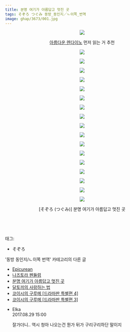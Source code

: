 ```yaml
---
title: 분명 여기가 아름답고 멋진 곳
tags: そぞろ つぐみ 동방_동인지／ㄴ이쪽_번역
image: ghap/3673/001.jpg
---
```

<div class="article">
<p style="text-align: center; clear: none; float: none;"><img src="{{ site.nasurl }}/ghap/3673/001.jpg"/></p>
<p style="text-align: center; clear: none; float: none;"><a class="tx-link" href="http://ghaptouhou.tistory.com/3625" target="_blank">아름다운 렌다이노</a> 먼저 읽는 거 추천</p>
<p style="text-align: center; clear: none; float: none;"><img src="{{ site.nasurl }}/ghap/3673/002.jpg"/></p>
<p style="text-align: center; clear: none; float: none;"><img src="{{ site.nasurl }}/ghap/3673/003.jpg"/></p>
<p style="text-align: center; clear: none; float: none;"><img src="{{ site.nasurl }}/ghap/3673/004.jpg"/></p>
<p style="text-align: center; clear: none; float: none;"><img src="{{ site.nasurl }}/ghap/3673/005.jpg"/></p>
<p style="text-align: center; clear: none; float: none;"><img src="{{ site.nasurl }}/ghap/3673/006.jpg"/></p>
<p style="text-align: center; clear: none; float: none;"><img src="{{ site.nasurl }}/ghap/3673/007.jpg"/></p>
<p style="text-align: center; clear: none; float: none;"><img src="{{ site.nasurl }}/ghap/3673/008.jpg"/></p>
<p style="text-align: center; clear: none; float: none;"><img src="{{ site.nasurl }}/ghap/3673/009.jpg"/></p>
<p style="text-align: center; clear: none; float: none;"><img src="{{ site.nasurl }}/ghap/3673/010.jpg"/></p>
<p style="text-align: center; clear: none; float: none;"><img src="{{ site.nasurl }}/ghap/3673/011.jpg"/></p>
<p style="text-align: center; clear: none; float: none;"><img src="{{ site.nasurl }}/ghap/3673/012.jpg"/></p>
<p style="text-align: center; clear: none; float: none;"><img src="{{ site.nasurl }}/ghap/3673/013.jpg"/></p>
<p style="text-align: center; clear: none; float: none;"><img src="{{ site.nasurl }}/ghap/3673/014.jpg"/></p>
<p style="text-align: center; clear: none; float: none;"><img src="{{ site.nasurl }}/ghap/3673/015.jpg"/></p>
<p style="text-align: center; clear: none; float: none;"><img src="{{ site.nasurl }}/ghap/3673/016.jpg"/></p>
<p style="text-align: center; clear: none; float: none;"><img src="{{ site.nasurl }}/ghap/3673/017.jpg"/></p>
<p style="text-align: center; clear: none; float: none;"><img src="{{ site.nasurl }}/ghap/3673/018.jpg"/></p>
<p style="text-align: center; clear: none; float: none;">[そぞろ (つぐみ)] 분명 여기가 아름답고 멋진 곳</p>
<p style="text-align: center; clear: none; float: none;"><br/></p>
<p><br/></p>
</div><div class="tagTrail">
<p>태그: </p>
<ul>
<li>そぞろ</li>
</ul>
</div><div class="another">
<p>'동방 동인지/ㄴ이쪽 번역' 카테고리의 다른 글</p>
<ul>
<li><a href="/2017-09-02-ghap_3677">Epicurean</a></li>
<li><a href="/2017-09-01-ghap_3676">나즈토라 펜듈럼</a></li>
<li><a href="/2017-08-29-ghap_3673">분명 여기가 아름답고 멋진 곳</a></li>
<li><a href="/2017-08-27-ghap_3660">달토끼의 사랑하는 법</a></li>
<li><a href="/2017-08-20-ghap_3652">코이시의 구루메 [드라마판 특별편 4]</a></li>
<li><a href="/2017-08-15-ghap_3650">코이시의 구루메 [드라마판 특별편 3]</a></li>
</ul>
</div><div class="cb_module cb_fluid">
<div class="cb_wrt cb_profile">
<div class="comment">
<ul>
<li class="cb_thumb_off" id="comment15070999">
<div class="cb_comment_area">
<div class="cb_info_area">
<div class="cb_section">
<span class="cb_nick_name">Elka</span>
</div>
<div class="cb_section">
<span class="cb_date">2017.08.29 15:00 </span>
</div>
</div>
<div class="cb_dsc_comment">
<p class="cb_dsc">
											잘가더니.. 역시 청아 나오는건 뭔가 뒤가 구리구리하단 말이지
										</p>
</div>
</div></li>
</ul>
</div>
</div><!-- commentList close -->
</div>